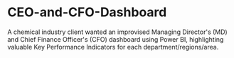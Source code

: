 # CEO-and-CFO-Dashboard
A chemical industry client wanted an improvised Managing Director's (MD) and Chief Finance Officer's (CFO) dashboard using Power BI, highlighting valuable Key Performance Indicators for each department/regions/area.
